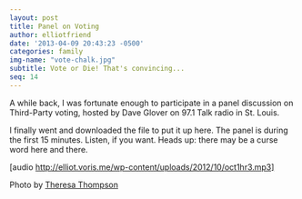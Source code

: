 ```yaml
---
layout: post
title: Panel on Voting
author: elliotfriend
date: '2013-04-09 20:43:23 -0500'
categories: family
img-name: "vote-chalk.jpg"
subtitle: Vote or Die! That's convincing...
seq: 14
---
```

A while back, I was fortunate enough to participate in a panel discussion
on Third-Party voting, hosted by Dave Glover on 97.1 Talk radio in St.
Louis.

I finally went and downloaded the file to put it up here. The panel is
during the first 15 minutes. Listen, if you want. Heads up: there may be
a curse word here and there.

[audio http://elliot.voris.me/wp-content/uploads/2012/10/oct1hr3.mp3]

Photo by [Theresa Thompson](https://flic.kr/p/5z2jST)
